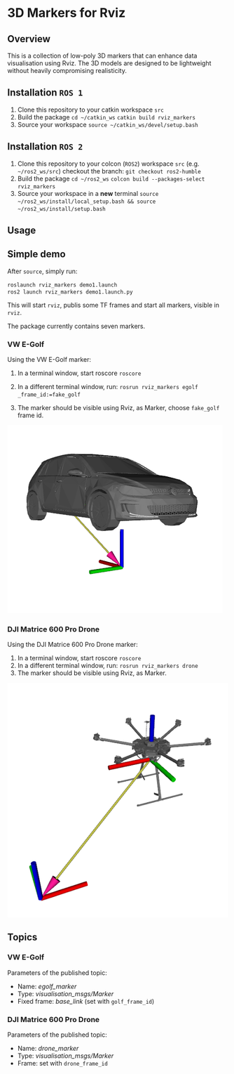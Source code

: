 # 3D Markers for Rviz

## Overview
This is a collection of low-poly 3D markers that can enhance data visualisation using Rviz. The 3D models are designed to be lightweight without heavily compromising realisticity.

## Installation `ROS 1`

1. Clone this repository to your catkin workspace `src`
2. Build the package
`cd ~/catkin_ws`
`catkin build rviz_markers`
3. Source your workspace
`source ~/catkin_ws/devel/setup.bash`

## Installation `ROS 2`

1. Clone this repository to your colcon (`ROS2`) workspace `src` (e.g. `~/ros2_ws/src`) checkout the branch: `git checkout ros2-humble`
2. Build the package
`cd ~/ros2_ws`
`colcon build --packages-select rviz_markers`
3. Source your workspace in a **new** terminal
`source ~/ros2_ws/install/local_setup.bash && source ~/ros2_ws/install/setup.bash`

## Usage

## Simple demo

After `source`, simply run:
```
roslaunch rviz_markers demo1.launch 
ros2 launch rviz_markers demo1.launch.py
```
This will start `rviz`, publis some TF frames and start all markers, visible in `rviz`.

The package currently contains seven markers. 
### VW E-Golf
Using the VW E-Golf marker:
1. In a terminal window, start roscore
`roscore`
2. In a different terminal window, run:
`rosrun rviz_markers egolf _frame_id:=fake_golf`

3. The marker should be visible using Rviz, as Marker, choose `fake_golf` frame id. 

![](img/egolf01.png)

### DJI Matrice 600 Pro Drone
Using the DJI Matrice 600 Pro Drone marker:
1. In a terminal window, start roscore
`roscore`
2. In a different terminal window, run:
`rosrun rviz_markers drone`
3. The marker should be visible using Rviz, as Marker. 

![](img/drone01.png)

## Topics
### VW E-Golf
Parameters of the published topic:
* Name: *egolf_marker*
* Type: *visualisation_msgs/Marker*
* Fixed frame: *base_link* (set with `golf_frame_id`)

### DJI Matrice 600 Pro Drone
Parameters of the published topic:
* Name: *drone_marker*
* Type: *visualisation_msgs/Marker*
* Frame: set with `drone_frame_id`

